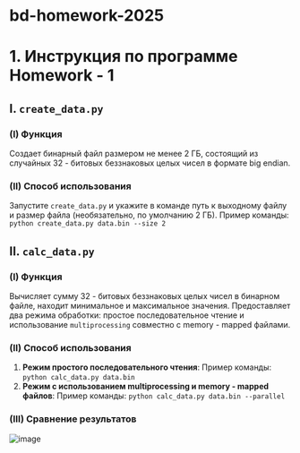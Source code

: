 # bd-homework-2025
# 1. Инструкция по программе Homework - 1
## I. `create_data.py`
### (I) Функция
Создает бинарный файл размером не менее 2 ГБ, состоящий из случайных 32 - битовых беззнаковых целых чисел в формате big endian.

### (II) Способ использования
Запустите `create_data.py` и укажите в команде путь к выходному файлу и размер файла (необязательно, по умолчанию 2 ГБ).
Пример команды: `python create_data.py data.bin --size 2`

## II. `calc_data.py`
### (I) Функция
Вычисляет сумму 32 - битовых беззнаковых целых чисел в бинарном файле, находит минимальное и максимальное значения. Предоставляет два режима обработки: простое последовательное чтение и использование `multiprocessing` совместно с memory - mapped файлами.

### (II) Способ использования
1. **Режим простого последовательного чтения**:
Пример команды: `python calc_data.py data.bin`
2. **Режим с использованием multiprocessing и memory - mapped файлов**:
Пример команды: `python calc_data.py data.bin --parallel`

### (III) Сравнение результатов
![image](https://github.com/user-attachments/assets/71936196-8e0d-4f7f-ab9c-5f6b50e4b020)


